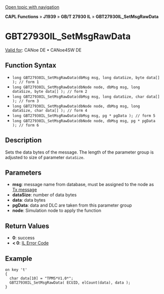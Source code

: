 [Open topic with navigation](../../../../../../CANoeDEFamily.htm#Topics/CAPLFunctions/J1939/GBT27930InteractionLayer/Functions/CAPLfunctionGBT27930ILSetMsgRawData.md)

**CAPL Functions** » **J1939** » **GB/T 27930 IL** » **GBT27930IL_SetMsgRawData**

# GBT27930IL_SetMsgRawData

[Valid for](../../../../Shared/FeatureAvailability.md): CANoe DE • CANoe4SW DE

## Function Syntax

- `long GBT27930IL_SetMsgRawData(dbMsg msg, long dataSize, byte data[] ); // form 1`
- `long GBT27930IL_SetMsgRawData(dbNode node, dbMsg msg, long dataSize, byte data[] ); // form 2`
- `long GBT27930IL_SetMsgRawData(dbMsg msg, long dataSize, char data[] ); // form 3`
- `long GBT27930IL_SetMsgRawData(dbNode node, dbMsg msg, long dataSize, char data[] ); // form 4`
- `long GBT27930IL_SetMsgRawData(dbMsg msg, pg * pgData ); // form 5`
- `long GBT27930IL_SetMsgRawData(dbNode node, dbMsg msg, pg * pgData ); // form 6`

## Description

Sets the data bytes of the message. The length of the parameter group is adjusted to size of parameter `dataSize`.

## Parameters

- **msg**: message name from database, must be assigned to the node as [Tx message](../../../../CANoeCANalyzer/J1939/j1939IL/j1939ILConfigureDB.md)
- **dataSize**: number of data bytes
- **data**: data bytes
- **pgData**: data and DLC are taken from this parameter group
- **node**: Simulation node to apply the function

## Return Values

- **0**: success
- **< 0**: [IL Error Code](../../../CAPLfunctionsISOj1939ErrorCodes.md)

## Example

```plaintext
on key 't'
{
  char data[10] = "TPMS*V1.0*";
  GBT27930IL_SetMsgRawData( ECUID, elCount(data), data );
}
```

